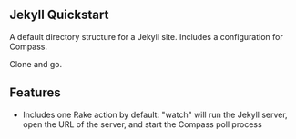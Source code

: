 ## Jekyll Quickstart

A default directory structure for a Jekyll site. Includes a configuration for Compass.

Clone and go.

## Features

  * Includes one Rake action by default: "watch" will run the Jekyll server, open the URL of the server, and start the Compass poll process